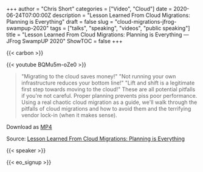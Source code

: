 +++
author = "Chris Short"
categories = ["Video", "Cloud"]
date = 2020-06-24T07:00:00Z
description = "Lesson Learned From Cloud Migrations: Planning is Everything"
draft = false
slug = "cloud-migrations-jfrog-swampup-2020"
tags = ["talks", "speaking", "videos", "public speaking"]
title = "Lesson Learned From Cloud Migrations: Planning is Everything — JFrog SwampUP 2020"
ShowTOC = false
+++

{{< carbon >}}

{{< youtube BQMu5m-oZe0 >}}

> "Migrating to the cloud saves money!" "Not running your own infrastructure reduces your bottom line!" "Lift and shift is a legitimate first step towards moving to the cloud!" These are all potential pitfalls if you're not careful. Proper planning prevents piss poor performance. Using a real chaotic cloud migration as a guide, we'll walk through the pitfalls of cloud migrations and how to avoid them and the terrifying vendor lock-in (when it makes sense).

Download as [MP4](https://cdn.chrisshort.net/file/chrisshort/Lesson-Learned-From-Cloud-Migrations-Planning-is-Everything-Chris-Short.mp4)

Source: [Lesson Learned From Cloud Migrations: Planning is Everything](https://jfrog.com/user-conference/lesson-learned-from-cloud-migrations-planning-is-everything/)

{{< speaker >}}

{{< eo_signup >}}